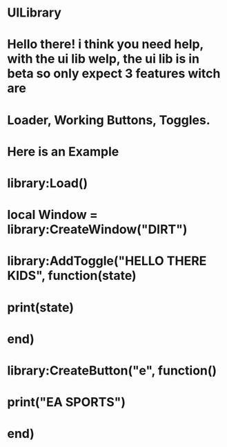 # UILibrary
# Hello there! i think you need help, with the ui lib welp, the ui lib is in beta so only expect 3 features witch are
# Loader, Working Buttons, Toggles.
# Here is an Example
#    library:Load()
# local Window = library:CreateWindow("DIRT")
# library:AddToggle("HELLO THERE KIDS", function(state)
#   print(state)
# end)
# library:CreateButton("e", function()
#   print("EA SPORTS")
# end)
